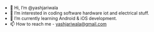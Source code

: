 - 👋 Hi, I’m @yashjariwala
- 👀 I’m interested in coding software hardware iot and electrical stuff.
- 🌱 I’m currently learning Android & iOS development.
- 📫 How to reach me - yashjariwala@gmail.com

<!---
yashjariwala/yashjariwala is a ✨ special ✨ repository because its `README.md` (this file) appears on your GitHub profile.
You can click the Preview link to take a look at your changes.
--->
